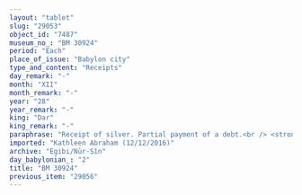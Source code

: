 ```yaml
---
layout: "tablet"
slug: "29053"
object_id: "7487"
museum_no_: "BM 30924"
period: "Each"
place_of_issue: "Babylon city"
type_and_content: "Receipts"
day_remark: "-"
month: "XII"
month_remark: "-"
year: "28"
year_remark: "-"
king: "Dar"
king_remark: "-"
paraphrase: "Receipt of silver. Partial payment of a debt.<br /> <strong>B</strong> owes 6 minas and 16 shekels of silver to <strong>A</strong>. Of this debt, <strong>A</strong> receives 5/6 minas of silver.<br /> In addition, there is an earlier promissory note for 2 minas and 51 shekels of silver between the same parties which is still pending. The parties to the contract have taken one copy of the document each. Names of xxx witnesses and the scribe.<br /> &nbsp;<br /> <strong>A </strong>= Murānu/Nab&ucirc;-zēru-iddin//A&scaron;lāku; <strong>B</strong> = &Scaron;irku(wr. Rikki)/Iddināya//Egibi"
imported: "Kathleen Abraham (12/12/2016)"
archive: "Egibi/Nūr-Sîn"
day_babylonian_: "2"
title: "BM 30924"
previous_item: "29056"
---
```

